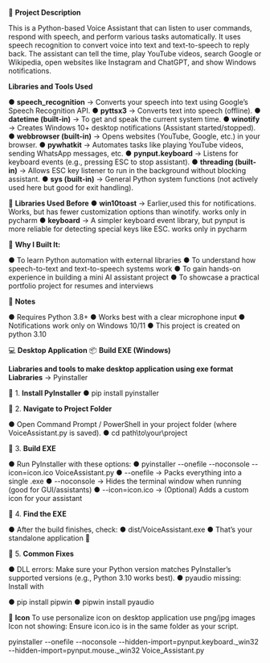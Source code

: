 📝 **Project Description** 

This is a Python-based Voice Assistant that can listen to user commands, respond with speech, and perform various tasks automatically. It uses speech recognition to convert voice into text and text-to-speech to reply back. The assistant can tell the time, play YouTube videos, search Google or Wikipedia, open websites like Instagram and ChatGPT, and show Windows notifications.

**Libraries and Tools Used**

● **speech_recognition** → Converts your speech into text using Google’s Speech Recognition API.
● **pyttsx3** → Converts text into speech (offline).
● **datetime (built-in)** → To get and speak the current system time.
● **winotify** → Creates Windows 10+ desktop notifications (Assistant started/stopped).
● **webbrowser (built-in)** → Opens websites (YouTube, Google, etc.) in your browser.
● **pywhatkit** → Automates tasks like playing YouTube videos, sending WhatsApp messages, etc.
● **pynput.keyboard** → Listens for keyboard events (e.g., pressing ESC to stop assistant).
● **threading (built-in)** → Allows ESC key listener to run in the background without blocking assistant.
● **sys (built-in)** → General Python system functions (not actively used here but good for exit handling).


🔹 **Libraries Used Before**
● **win10toast** → Earlier,used this for notifications. Works, but has fewer customization options than winotify.
                   works only in pycharm 
● **keyboard** → A simpler keyboard event library, but pynput is more reliable for detecting special keys like ESC.
                 works only in pycharm


🔹 **Why I Built It:**

● To learn Python automation with external libraries
● To understand how speech-to-text and text-to-speech systems work
● To gain hands-on experience in building a mini AI assistant project
● To showcase a practical portfolio project for resumes and interviews

📌 **Notes**

● Requires Python 3.8+
● Works best with a clear microphone input
● Notifications work only on Windows 10/11
● This project is created on python 3.10

💻 **Desktop Application**
📦 **Build EXE (Windows)**

**Liabraries and tools to make desktop application using exe format**
**Liabraries** → Pyinstaller

🔹 1. **Install PyInstaller**
● pip install pyinstaller

🔹 2. **Navigate to Project Folder**

● Open Command Prompt / PowerShell in your project folder (where VoiceAssistant.py is saved).
● cd path\to\your\project

🔹 3. **Build EXE**

● Run PyInstaller with these options:
● pyinstaller --onefile --noconsole --icon=icon.ico VoiceAssistant.py
● --onefile → Packs everything into a single .exe
● --noconsole → Hides the terminal window when running (good for GUI/assistants)
● --icon=icon.ico → (Optional) Adds a custom icon for your assistant

🔹 4. **Find the EXE**

● After the build finishes, check:
● dist/VoiceAssistant.exe
● That’s your standalone application 🎉

🔹 5. **Common Fixes**

● DLL errors: Make sure your Python version matches PyInstaller’s supported versions (e.g., Python 3.10 works best).
● pyaudio missing: Install with

● pip install pipwin
● pipwin install pyaudio

🎤 **Icon**
To use personalize icon on desktop application
use png/jpg images
Icon not showing: Ensure icon.ico is in the same folder as your script.

pyinstaller --onefile --noconsole --hidden-import=pynput.keyboard._win32 --hidden-import=pynput.mouse._win32 Voice_Assistant.py

